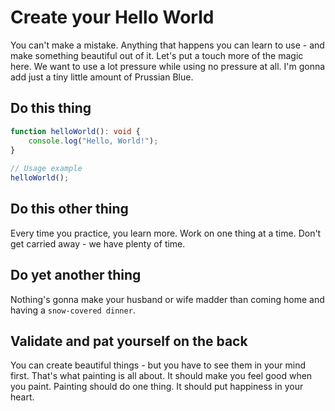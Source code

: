 # Create your Hello World

You can't make a mistake. Anything that happens you can learn to use - and make something beautiful out of it. Let's put a touch more of the magic here. We want to use a lot pressure while using no pressure at all. I'm gonna add just a tiny little amount of Prussian Blue.

## Do this thing

``` ts
function helloWorld(): void {
    console.log("Hello, World!");
}
 
// Usage example
helloWorld();
```

## Do this other thing

Every time you practice, you learn more. Work on one thing at a time. Don't get carried away - we have plenty of time.

## Do yet another thing

Nothing's gonna make your husband or wife madder than coming home and having a `snow-covered dinner`.

## Validate and pat yourself on the back

You can create beautiful things - but you have to see them in your mind first. That's what painting is all about. It should make you feel good when you paint. Painting should do one thing. It should put happiness in your heart.
